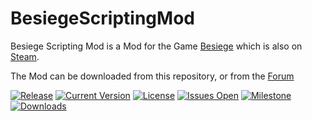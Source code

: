 # BesiegeScriptingMod
Besiege Scripting Mod is a Mod for the Game [Besiege](http://www.besiege.spiderlinggames.co.uk/) which is also on [Steam](http://store.steampowered.com/app/346010/).

The Mod can be downloaded from this repository, or from the [Forum](http://forum.spiderlinggames.co.uk/forum/main-forum/besiege-early-access/modding/42962-besiege-scripting-mod-v-0-1-1-spaarsmodloader-v-1-3-3-besiege-v-0-27)

[![Release](https://img.shields.io/github/release/L3tum/BesiegeScriptingMod.svg)](https://github.com/L3tum/BesiegeScriptingMod/releases/latest)
[![Current Version](https://img.shields.io/github/tag/L3tum/BesiegeScriptingMod.svg)](https://github.com/L3tum/BesiegeScriptingMod/tags)
[![License](https://img.shields.io/badge/license-GPL%202.0-blue.svg)](https://github.com/L3tum/BesiegeScriptingMod/blob/master/LICENSE.md)
[![Issues Open](https://img.shields.io/github/issues/L3tum/BesiegeScriptingMod.svg)](https://huboard.com/L3tum/BesiegeScriptingMod/)
[![Milestone](https://img.shields.io/badge/Milestone-Update%200.2-brightgreen.svg)](https://huboard.com/L3tum/BesiegeScriptingMod/#/?milestone=%5B%22Update%200.2%22%5D)
[![Downloads](https://img.shields.io/github/downloads/L3tum/BesiegeScriptingMod/total.svg)](https://github.com/L3tum/BesiegeScriptingMod/releases)
